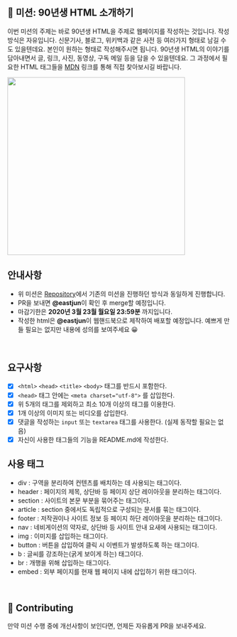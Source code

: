 
## 🚀 미션: 90년생 HTML 소개하기

이번 미션의 주제는 바로 90년생 HTML을 주제로 웹페이지를 작성하는 것입니다.
작성방식은 자유입니다. 
신문기사, 블로그, 위키백과 같은 사전 등 여러가지 형태로 남길 수도 있을텐데요. 본인이 원하는 형태로 작성해주시면 됩니다. 
90년생 HTML의 이야기를 담아내면서 글, 링크, 사진, 동영상, 구독 메일 등을 담을 수 있을텐데요. 그 과정에서 필요한 HTML 태그들을 [MDN](https://developer.mozilla.org/ko/docs/Web/HTML/Element) 링크를 통해 직접 찾아보시길 바랍니다.

<img src="https://techcourse-storage.s3.ap-northeast-2.amazonaws.com/2020-03-16T10:41:53.786image.png" width="400">

<br/>

## 안내사항

- 위 미션은 [Repository](https://github.com/woowacourse/html)에서 기존의 미션을 진행하던 방식과 동일하게 진행합니다.
- PR을 보내면 **@eastjun**이 확인 후 merge할 예정입니다.
- 마감기한은 **2020년 3월 23월 월요일 23:59분** 까지입니다.
- 작성한 html은  **@eastjun**이 웹핸드북으로 제작하여 배포할 예정입니다. 예쁘게 만들 필요는 없지만 내용에 성의를 보여주세요 😀

<br/>

## 요구사항 

- [x]  `<html>` `<head>` `<title>`  `<body>` 태그를 반드시 포함한다. 
- [x]  `<head>` 태그 안에는 `<meta charset="utf-8">` 를 삽입한다.
- [x]  위 5개의 태그를 제외하고 최소 10개 이상의 태그를 이용한다.
- [x]  1개 이상의 이미지 또는 비디오를 삽입한다.
- [x]  댓글을 작성하는 `input` 또는 `textarea` 태그를 사용한다. (실제 동작할 필요는 없음)
- [x]  자신이 사용한 태그들의 기능을 README.md에 작성한다.

## 사용 태그

- div : 구역을 분리하여 컨텐츠를 배치하는 데 사용되는 태그이다.
- header : 페이지의 제목, 상단바 등 페이지 상단 레이아웃을 분리하는 태그이다.
- section : 사이트의 본문 부분을 묶어주는 태그이다.
- article : section 중에서도 독립적으로 구성되는 문서를 묶는 태그이다.
- footer : 저작권이나 사이트 정보 등 페이지 하단 레이아웃을 분리하는 태그이다.
- nav : 네비게이션의 약자로, 상단바 등 사이트 안내 요새에 사용되는 태그이다.
- img : 이미지를 삽입하는 태그이다.
- button : 버튼을 삽입하여 클릭 시 이벤트가 발생하도록 하는 태그이다.
- b : 글씨를 강조하는(굵게 보이게 하는) 태그이다.
- br : 개행을 위해 삽입하는 태그이다.
- embed : 외부 페이지를 현재 웹 페이지 내에 삽입하기 위한 태그이다.

<br/>

## 👏 Contributing

만약 미션 수행 중에 개선사항이 보인다면, 언제든 자유롭게 PR을 보내주세요. 
